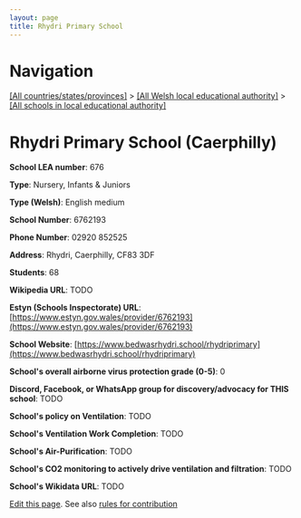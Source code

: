 ```yaml
---
layout: page
title: Rhydri Primary School
---
```

# Navigation

[[All countries/states/provinces]](../../..) > [[All Welsh local educational authority]](../..) > [[All schools in local educational authority]](..)

# Rhydri Primary School (Caerphilly)

**School LEA number**: 676

**Type**: Nursery, Infants & Juniors

**Type (Welsh)**: English medium

**School Number**: 6762193

**Phone Number**: 02920 852525

**Address**: Rhydri, Caerphilly, CF83 3DF

**Students**: 68

**Wikipedia URL**: TODO

**Estyn (Schools Inspectorate) URL**: [https://www.estyn.gov.wales/provider/6762193](https://www.estyn.gov.wales/provider/6762193)

**School Website**: [https://www.bedwasrhydri.school/rhydriprimary](https://www.bedwasrhydri.school/rhydriprimary)

**School's overall airborne virus protection grade (0-5)**: 0

**Discord, Facebook, or WhatsApp group for discovery/advocacy for THIS school**: TODO

**School's policy on Ventilation**: TODO

**School's Ventilation Work Completion**: TODO

**School's Air-Purification**: TODO

**School's CO2 monitoring to actively drive ventilation and filtration**: TODO

**School's Wikidata URL**: TODO




[Edit this page](https://github.com/ventilate-schools/Wales/edit/prif/./Caerphilly/Rhydri_Primary_School.md). See also [rules for contribution](../../../contribution-rules/)